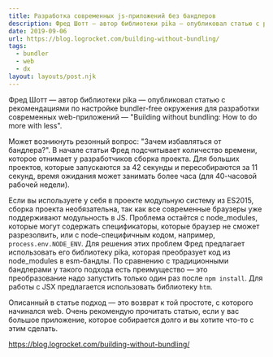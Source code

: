 ```yaml
---
title: Разработка cовременных js-приложений без бандлеров
description: Фред Шотт — автор библиотеки pika — опубликовал статью с рекомендациями по настройке bundler-free окружения для разработки современных web-приложений
date: 2019-09-06
url: https://blog.logrocket.com/building-without-bundling/
tags:
  - bundler
  - web
  - dx
layout: layouts/post.njk
---
```

Фред Шотт — автор библиотеки pika — опубликовал статью с рекомендациями по настройке bundler-free окружения для разработки современных web-приложений — "Building without bundling: How to do more with less".

Может возникнуть резонный вопрос: "Зачем избавляться от бандлера?". В начале статьи Фред подсчитывает количество времени, которое отнимает у разработчиков сборка проекта. Для больших проектов, которые запускаются за 42 секунды и пересобираются за 11 секунд, время ожидания может занимать более часа (для 40-часовой рабочей недели).

Если вы используете у себя в проекте модульную систему из ES2015, сборка проекта необязательна, так как все современные браузеры уже поддерживают модульность в JS. Проблема остаётся с node_modules, которые могут содержать спецификаторы, которые браузер не сможет разрезолвить, или с node-специфичным кодом, например, `process.env.NODE_ENV`. Для решения этих проблем Фред предлагает использовать его библиотеку pika, которая преобразует код из node_modules в esm-бандлы. По сравнению с традиционными бандлерами у такого подхода есть преимущество — это преобразование надо запустить только один раз после `npm install`. Для работы с JSX предлагается использовать библиотеку `htm`.

Описанный в статье подход — это возврат к той простоте, с которого начинался web. Очень рекомендую прочитать статью, если у вас большое приложение, которое собирается долго и вы хотите что-то с этим сделать.

https://blog.logrocket.com/building-without-bundling/
